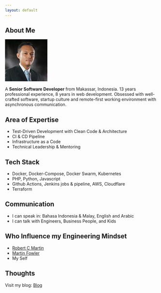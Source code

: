 ```yaml
---
layout: default
---
```


## About Me

<img class="profile-picture" src="photo.jpg">

A **Senior Software Developer** from Makassar, Indonesia. 13 years professional experience, 8 years in web development. Obsessed with well-crafted software, startup culture and remote-first working environment with asynchronous communication.


## Area of Expertise

 * Test-Driven Development with Clean Code & Architecture
 * CI & CD Pipeline
 * Infrastructure as a Code
 * Technical Leadership & Mentoring


## Tech Stack

 * Docker, Docker-Compose, Docker Swarm, Kubernetes
 * PHP, Python, Javascript
 * Github Actions, Jenkins jobs & pipeline, AWS, Cloudflare
 * Terraform


## Communication

 * I can speak in: Bahasa Indonesia & Malay, English and Arabic
 * I can talk with Engineers, Business People, and Kids


## Who Influence my Engineering Mindset

* [Robert C Martin](http://blog.cleancoder.com/)
* [Martin Fowler](https://martinfowler.com/)
* My Self


## Thoughts

Visit my blog: [Blog](https://blog.solaiman.me)
